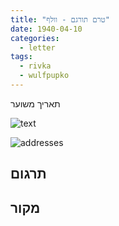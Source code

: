 ```yaml
---
title: "טרם תורגם - וולף"
date: 1940-04-10
categories:
  - letter
tags:
  - rivka
  - wulfpupko
---
```


תאריך משוער

![text](/pupko-papers/assets/images/1940-04-10-content.jpg)

![addresses](/pupko-papers/assets/images/1940-04-10-addresses.jpg)

## תרגום


## מקור
